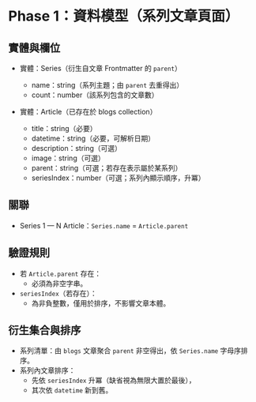 # Phase 1：資料模型（系列文章頁面）

## 實體與欄位

- 實體：Series（衍生自文章 Frontmatter 的 `parent`）
  - name：string（系列主題；由 `parent` 去重得出）
  - count：number（該系列包含的文章數）

- 實體：Article（已存在於 blogs collection）
  - title：string（必要）
  - datetime：string（必要，可解析日期）
  - description：string（可選）
  - image：string（可選）
  - parent：string（可選；若存在表示屬於某系列）
  - seriesIndex：number（可選；系列內顯示順序，升冪）

## 關聯

- Series 1 — N Article：`Series.name` = `Article.parent`

## 驗證規則

- 若 `Article.parent` 存在：
  - 必須為非空字串。
- `seriesIndex`（若存在）：
  - 為非負整數，僅用於排序，不影響文章本體。

## 衍生集合與排序

- 系列清單：由 `blogs` 文章聚合 `parent` 非空得出，依 `Series.name` 字母序排序。
- 系列內文章排序：
  - 先依 `seriesIndex` 升冪（缺省視為無限大置於最後），
  - 其次依 `datetime` 新到舊。
